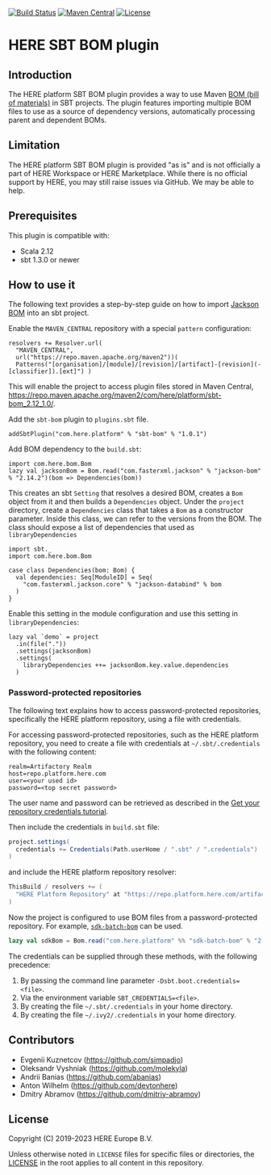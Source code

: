 [![Build Status](https://github.com/heremaps/here-sbt-bom/actions/workflows/release.yml/badge.svg)](https://github.com/heremaps/here-sbt-bom/actions?query=workflow%3ARelease+branch%3Amaster)
[![Maven Central](https://maven-badges.herokuapp.com/maven-central/com.here.platform/root_2.12/badge.svg)](https://search.maven.org/artifact/com.here.platform/sbt-bom_2.12_1.0)
[![License](https://img.shields.io/badge/License-Apache%202.0-blue.svg)](LICENSE)

# HERE SBT BOM plugin

## Introduction
The HERE platform SBT BOM plugin provides a way to use Maven [BOM (bill of materials)](https://maven.apache.org/guides/introduction/introduction-to-dependency-mechanism.html#bill-of-materials-bom-poms) in SBT projects.
The plugin features importing multiple BOM files to use as a source of dependency versions, automatically processing parent and dependent BOMs.

## Limitation
The HERE platform SBT BOM plugin is provided "as is" and is not officially a part of HERE Workspace or HERE Marketplace.
While there is no official support by HERE, you may still raise issues via GitHub. We may be able to help.

## Prerequisites
This plugin is compatible with:
- Scala 2.12
- sbt 1.3.0 or newer

## How to use it
The following text provides a step-by-step guide on how to import [Jackson BOM](https://github.com/FasterXML/jackson-bom) into an sbt project.

Enable the `MAVEN_CENTRAL` repository with a special `pattern` configuration:
```
resolvers += Resolver.url(
  "MAVEN_CENTRAL",
  url("https://repo.maven.apache.org/maven2"))(
  Patterns("[organisation]/[module]/[revision]/[artifact]-[revision](-[classifier]).[ext]") )
```
This will enable the project to access plugin files stored in Maven Central, https://repo.maven.apache.org/maven2/com/here/platform/sbt-bom_2.12_1.0/.

Add the `sbt-bom` plugin to `plugins.sbt` file.
```
addSbtPlugin("com.here.platform" % "sbt-bom" % "1.0.1")
```

Add BOM dependency to the `build.sbt`:
```
import com.here.bom.Bom
lazy val jacksonBom = Bom.read("com.fasterxml.jackson" % "jackson-bom" % "2.14.2")(bom => Dependencies(bom))
```

This creates an sbt `Setting` that resolves a desired BOM, creates a `Bom` object from it and then builds a `Dependencies` object.
Under the `project` directory, create a `Dependencies` class that takes a `Bom` as a constructor parameter.
Inside this class, we can refer to the versions from the BOM.
The class should expose a list of dependencies that used as `libraryDependencies`
```
import sbt._
import com.here.bom.Bom

case class Dependencies(bom: Bom) {
  val dependencies: Seq[ModuleID] = Seq(
    "com.fasterxml.jackson.core" % "jackson-databind" % bom
  )
}
```

Enable this setting in the module configuration and use this setting in `libraryDependencies`:
```
lazy val `demo` = project
  .in(file("."))
  .settings(jacksonBom)
  .settings(
    libraryDependencies ++= jacksonBom.key.value.dependencies
  )
```

### Password-protected repositories
The following text explains how to access password-protected repositories, specifically the HERE platform repository,
using a file with credentials.

For accessing password-protected repositories, such as the HERE platform repository, you need to create a file with credentials at `~/.sbt/.credentials`
with the following content:
```
realm=Artifactory Realm
host=repo.platform.here.com
user=<your used id>
password=<top secret password>
```
The user name and password can be retrieved as described in the [Get your repository credentials tutorial](https://developer.here.com/documentation/java-scala-dev/dev_guide/topics/get-credentials.html#get-your-repository-credentials).

Then include the credentials in `build.sbt` file:
```sbt
project.settings(
  credentials += Credentials(Path.userHome / ".sbt" / ".credentials")
)
```
and include the HERE platform repository resolver:
```sbt
ThisBuild / resolvers += (
  "HERE Platform Repository" at "https://repo.platform.here.com/artifactory/open-location-platform"
)
```
Now the project is configured to use BOM files from a password-protected repository. For example, [`sdk-batch-bom`](https://developer.here.com/documentation/java-scala-dev/dev_guide/sdk-libraries.html#sdk-libraries-for-batch-primary) can be used.
```sbt
lazy val sdkBom = Bom.read("com.here.platform" %% "sdk-batch-bom" % "2.52.8")(bom => Dependencies(bom))
```

The credentials can be supplied through these methods, with the following precedence:
1. By passing the command line parameter `-Dsbt.boot.credentials=<file>`.
2. Via the environment variable `SBT_CREDENTIALS=<file>`.
3. By creating the file `~/.sbt/.credentials` in your home directory.
4. By creating the file `~/.ivy2/.credentials` in your home directory.

## Contributors
- Evgenii Kuznetcov (https://github.com/simpadjo)
- Oleksandr Vyshniak (https://github.com/molekyla)
- Andrii Banias (https://github.com/abanias)
- Anton Wilhelm (https://github.com/devtonhere)
- Dmitry Abramov (https://github.com/dmitriy-abramov)

## License
Copyright (C) 2019-2023 HERE Europe B.V.

Unless otherwise noted in `LICENSE` files for specific files or directories, the [LICENSE](LICENSE) in the root applies to all content in this repository.

